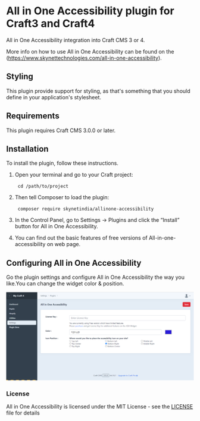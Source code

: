 # All in One Accessibility plugin for Craft3 and Craft4

All in One Accessibility integration into Craft CMS 3 or 4.

More info on how to use All in One Accessibility can be found on the (https://www.skynettechnologies.com/all-in-one-accessibility).

## Styling

This plugin provide support for styling, as that's something that you should define in your application's stylesheet.

## Requirements

This plugin requires Craft CMS 3.0.0 or later.

## Installation

To install the plugin, follow these instructions.

1. Open your terminal and go to your Craft project:

        cd /path/to/project

2. Then tell Composer to load the plugin:

        composer require skynetindia/allinone-accessibility

3. In the Control Panel, go to Settings → Plugins and click the “Install” button for All in One Accessibility.

4. You can find out the basic features of free versions of All-in-one-accessibility on web page.

## Configuring All in One Accessibility

Go the plugin settings and configure All in One Accessibility the way you like.You can change the widget color & position.   


![Screenshot](resources/img/screenshot.png)

### License

All in One Accessibility is licensed under the MIT License - see the [LICENSE](LICENSE) file for details
